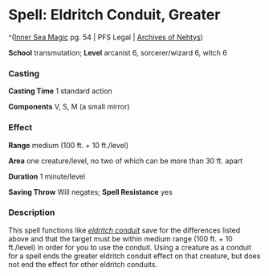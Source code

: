 # Spell: Eldritch Conduit, Greater

^([Inner Sea Magic][ss-greater-eldritch-conduit] pg. 54 | PFS Legal | [Archives of Nehtys][sn-greater-eldritch-conduit])

**School** transmutation; **Level** arcanist 6, sorcerer/wizard 6, witch 6

### Casting

**Casting Time** 1 standard action  

**Components** V, S, M (a small mirror)

### Effect

**Range** medium (100 ft. + 10 ft./level)  

**Area** one creature/level, no two of which can be more than 30 ft. apart  

**Duration** 1 minute/level  

**Saving Throw** Will negates; **Spell Resistance** yes

### Description

This spell functions like _[eldritch conduit]_ save for the differences listed above and that the target must be within medium range (100 ft. + 10 ft./level) in order for you to use the conduit. Using a creature as a conduit for a spell ends the greater eldritch conduit effect on that creature, but does not end the effect for other eldritch conduits.

[ss-greater-eldritch-conduit]: http://paizo.com/store/games/rolep
[sn-greater-eldritch-conduit]: http://www.archivesofnethys.com/SpellDisplay.aspx?ItemName=Eldritch%20Conduit%2C%20Greater
[eldritch conduit]: http://www.archivesofnethys.com/SpellDisplay.aspx?ItemName=eldritch%20conduit